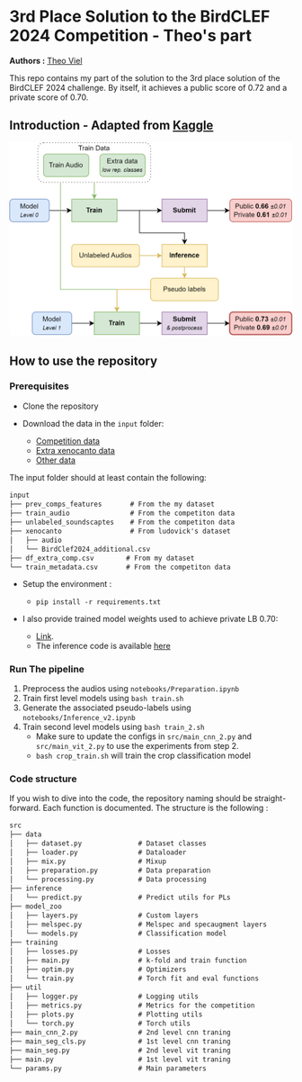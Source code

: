 # 3rd Place Solution to the BirdCLEF 2024 Competition - Theo's part

**Authors :** [Theo Viel](https://github.com/TheoViel)

This repo contains my part of the solution to the 3rd place solution of the BirdCLEF 2024 challenge.
By itself, it achieves a public score of 0.72 and a private score of 0.70.

## Introduction - Adapted from [Kaggle](TODO)

![](pipe.png)


## How to use the repository

### Prerequisites

- Clone the repository

- Download the data in the `input` folder:
  - [Competition data](https://www.kaggle.com/competitions/birdclef-2024/dataa)
  - [Extra xenocanto data](https://www.kaggle.com/datasets/ludovick/birdclef2024-additional-mp3)
  - [Other data](https://www.kaggle.com/datasets/theoviel/birdclef-2024-prev-data-fts)


The input folder should at least contain the following:
```
input
├── prev_comps_features       # From the my dataset
├── train_audio               # From the competiton data
├── unlabeled_soundscaptes    # From the competiton data
├── xenocanto                 # From ludovick's dataset
│   ├── audio
│   └── BirdClef2024_additional.csv
├── df_extra_comp.csv        # From my dataset
└── train_metadata.csv       # From the competiton data
```

- Setup the environment :
  - `pip install -r requirements.txt`

- I also provide trained model weights used to achieve private LB 0.70:
  - [Link](https://www.kaggle.com/datasets/theoviel/birdclef-2024-weights-3/).
  - The inference code is available [here](https://www.kaggle.com/code/theoviel/birdclef-2024-inf-v2)


### Run The pipeline

1. Preprocess the audios using `notebooks/Preparation.ipynb`
2. Train first level models using `bash train.sh`
3. Generate the associated pseudo-labels using `notebooks/Inference_v2.ipynb`
4. Train second level models using `bash train_2.sh`
    - Make sure to update the configs in `src/main_cnn_2.py` and `src/main_vit_2.py` to use the experiments from step 2.
    - `bash crop_train.sh` will train the crop classification model


### Code structure

If you wish to dive into the code, the repository naming should be straight-forward. Each function is documented.
The structure is the following :

```
src
├── data
│   ├── dataset.py              # Dataset classes
│   ├── loader.py               # Dataloader
│   ├── mix.py                  # Mixup
│   ├── preparation.py          # Data preparation
│   └── processing.py           # Data processing 
├── inference                
│   └── predict.py              # Predict utils for PLs
├── model_zoo 
│   ├── layers.py               # Custom layers
│   ├── melspec.py              # Melspec and specaugment layers
│   └── models.py               # Classification model
├── training                        
│   ├── losses.py               # Losses
│   ├── main.py                 # k-fold and train function
│   ├── optim.py                # Optimizers
│   └── train.py                # Torch fit and eval functions
├── util
│   ├── logger.py               # Logging utils
│   ├── metrics.py              # Metrics for the competition
│   ├── plots.py                # Plotting utils
│   └── torch.py                # Torch utils
├── main_cnn_2.py               # 2nd level cnn traning
├── main_seg_cls.py             # 1st level cnn traning
├── main_seg.py                 # 2nd level vit traning
├── main.py                     # 1st level vit traning
└── params.py                   # Main parameters
``` 
